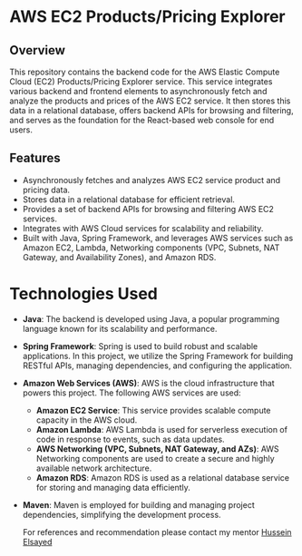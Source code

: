 # AWS EC2 Products/Pricing Explorer

## Overview

This repository contains the backend code for the AWS Elastic Compute Cloud (EC2) Products/Pricing Explorer service. This service integrates various backend and frontend elements to asynchronously fetch and analyze the products and prices of the AWS EC2 service. It then stores this data in a relational database, offers backend APIs for browsing and filtering, and serves as the foundation for the React-based web console for end users.

## Features

- Asynchronously fetches and analyzes AWS EC2 service product and pricing data.
- Stores data in a relational database for efficient retrieval.
- Provides a set of backend APIs for browsing and filtering AWS EC2 services.
- Integrates with AWS Cloud services for scalability and reliability.
- Built with Java, Spring Framework, and leverages AWS services such as Amazon EC2, Lambda, Networking components (VPC, Subnets, NAT Gateway, and Availability Zones), and Amazon RDS.

# Technologies Used

- **Java**: The backend is developed using Java, a popular programming language known for its scalability and performance.

- **Spring Framework**: Spring is used to build robust and scalable applications. In this project, we utilize the Spring Framework for building RESTful APIs, managing dependencies, and configuring the application.

- **Amazon Web Services (AWS)**: AWS is the cloud infrastructure that powers this project. The following AWS services are used:
  - **Amazon EC2 Service**: This service provides scalable compute capacity in the AWS cloud.
  - **Amazon Lambda**: AWS Lambda is used for serverless execution of code in response to events, such as data updates.
  - **AWS Networking (VPC, Subnets, NAT Gateway, and AZs)**: AWS Networking components are used to create a secure and highly available network architecture.
  - **Amazon RDS**: Amazon RDS is used as a relational database service for storing and managing data efficiently.

- **Maven**: Maven is employed for building and managing project dependencies, simplifying the development process.

   For references and recommendation please contact my mentor [Hussein Elsayed](https://www.linkedin.com/in/hussein-abdelwahed/)
